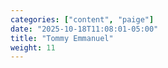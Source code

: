 ```yaml
---
categories: ["content", "paige"]
date: "2025-10-18T11:08:01-05:00"
title: "Tommy Emmanuel"
weight: 11
---
```

